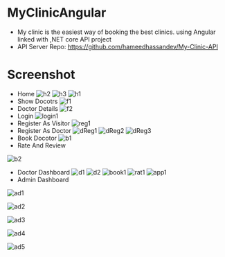 # MyClinicAngular

- My clinic is the easiest way of booking the best clinics. using Angular linked with ,NET core API project
- API Server Repo: https://github.com/hameedhassandev/My-Clinic-API
# Screenshot
- Home
![h2](https://user-images.githubusercontent.com/57669085/219423145-ba5ddbc1-4fa9-4c57-976d-2d3a10f4d3c1.PNG)
![h3](https://user-images.githubusercontent.com/57669085/219423167-4ba9d632-afd3-4010-959c-fac5d8f7a8a6.PNG)
![h1](https://user-images.githubusercontent.com/57669085/219423169-abc0cab0-5b2a-48c1-910a-d54a8ee30ab9.PNG)
- Show Docotrs
![f1](https://user-images.githubusercontent.com/57669085/219423257-20c8f325-42aa-4d3c-bea4-b376f376f398.PNG)
- Doctor Details
![f2](https://user-images.githubusercontent.com/57669085/219423326-3ddf9971-b315-4e04-b53f-48cf2b264d4b.PNG)
- Login
![login1](https://user-images.githubusercontent.com/57669085/219423381-96bf9211-c74e-4910-bd8b-6e15601bc7ae.PNG)
- Register As Visitor
![reg1](https://user-images.githubusercontent.com/57669085/219423457-a2439bc0-4d89-4a07-8102-9317399a7a3c.PNG)
- Register As Doctor
![dReg1](https://user-images.githubusercontent.com/57669085/219423507-ed7e2098-1b24-4bc2-94b7-09a132175469.PNG)
![dReg2](https://user-images.githubusercontent.com/57669085/219423537-7c0ccc4e-36f3-4647-9235-b08e08f958ed.PNG)
![dReg3](https://user-images.githubusercontent.com/57669085/219423550-4836fdbe-30ce-47ea-9d02-b76ff411191c.PNG)
- Book Docotor
![b1](https://user-images.githubusercontent.com/57669085/219423744-2aea518d-3714-4450-a448-e2e62c5579ae.PNG)
- Rate And Review

![b2](https://user-images.githubusercontent.com/57669085/219423860-f5ac25aa-884b-449f-ba72-31d436cb20f2.PNG)
- Doctor Dashboard
![d1](https://user-images.githubusercontent.com/57669085/219423967-eb4835e8-7cd1-45c7-808e-33b96f9b7758.PNG)
![d2](https://user-images.githubusercontent.com/57669085/219424017-420b85ad-b017-402d-8814-43b686af3dba.PNG)
![book1](https://user-images.githubusercontent.com/57669085/219424073-04ea7be2-b3f7-4aac-bc72-51b60fa39b2a.PNG)
![rat1](https://user-images.githubusercontent.com/57669085/219424093-617c15ce-2bec-4d85-a223-514238db6e4e.PNG)
![app1](https://user-images.githubusercontent.com/57669085/219424151-4a40ea0e-82a4-4fb2-9885-247e6ae59c65.PNG)
- Admin Dashboard



![ad1](https://user-images.githubusercontent.com/57669085/219424268-62c9bc47-36a3-4fdb-bb96-09ecce4df50a.PNG)

![ad2](https://user-images.githubusercontent.com/57669085/219424282-974045bc-d18b-405d-9426-3b578c2b9dcc.PNG)


![ad3](https://user-images.githubusercontent.com/57669085/219424297-4acc3760-f87b-430f-920a-ff0fed390384.PNG)



![ad4](https://user-images.githubusercontent.com/57669085/219424328-a6c3378d-48d9-4eda-8920-9f4f26944db6.PNG)


![ad5](https://user-images.githubusercontent.com/57669085/219424352-24b62cc8-aad6-4767-9ec7-c69063066e1a.PNG)




